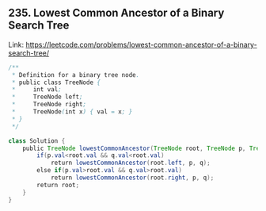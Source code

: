 ## 235. Lowest Common Ancestor of a Binary Search Tree
Link: https://leetcode.com/problems/lowest-common-ancestor-of-a-binary-search-tree/

```java
/**
 * Definition for a binary tree node.
 * public class TreeNode {
 *     int val;
 *     TreeNode left;
 *     TreeNode right;
 *     TreeNode(int x) { val = x; }
 * }
 */

class Solution {
    public TreeNode lowestCommonAncestor(TreeNode root, TreeNode p, TreeNode q) {
        if(p.val<root.val && q.val<root.val)
            return lowestCommonAncestor(root.left, p, q);
        else if(p.val>root.val && q.val>root.val)
            return lowestCommonAncestor(root.right, p, q);
        return root;
    }
}
```
